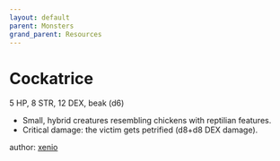 ```yaml
---
layout: default
parent: Monsters
grand_parent: Resources 
--- 
```


# Cockatrice
5 HP, 8 STR, 12 DEX, beak (d6)  
- Small, hybrid creatures resembling chickens with reptilian features.  
- Critical damage: the victim gets petrified (d8+d8 DEX damage).  

author: [xenio](https://xenioinabottle.blogspot.com) 
